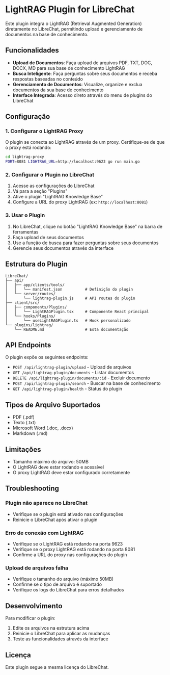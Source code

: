 # LightRAG Plugin for LibreChat

Este plugin integra o LightRAG (Retrieval Augmented Generation) diretamente no LibreChat, permitindo upload e gerenciamento de documentos na base de conhecimento.

## Funcionalidades

- **Upload de Documentos**: Faça upload de arquivos PDF, TXT, DOC, DOCX, MD para sua base de conhecimento LightRAG
- **Busca Inteligente**: Faça perguntas sobre seus documentos e receba respostas baseadas no conteúdo
- **Gerenciamento de Documentos**: Visualize, organize e exclua documentos da sua base de conhecimento
- **Interface Integrada**: Acesso direto através do menu de plugins do LibreChat

## Configuração

### 1. Configurar o LightRAG Proxy

O plugin se conecta ao LightRAG através de um proxy. Certifique-se de que o proxy está rodando:

```bash
cd lightrag-proxy
PORT=8081 LIGHTRAG_URL=http://localhost:9623 go run main.go
```

### 2. Configurar o Plugin no LibreChat

1. Acesse as configurações do LibreChat
2. Vá para a seção "Plugins"
3. Ative o plugin "LightRAG Knowledge Base"
4. Configure a URL do proxy LightRAG (ex: `http://localhost:8081`)

### 3. Usar o Plugin

1. No LibreChat, clique no botão "LightRAG Knowledge Base" na barra de ferramentas
2. Faça upload de seus documentos
3. Use a função de busca para fazer perguntas sobre seus documentos
4. Gerencie seus documentos através da interface

## Estrutura do Plugin

```
LibreChat/
├── api/
│   ├── app/clients/tools/
│   │   └── manifest.json          # Definição do plugin
│   └── server/routes/
│       └── lightrag-plugin.js     # API routes do plugin
├── client/src/
│   ├── components/Plugins/
│   │   └── LightRAGPlugin.tsx     # Componente React principal
│   └── hooks/Plugins/
│       └── useLightRAGPlugin.ts   # Hook personalizado
└── plugins/lightrag/
    └── README.md                  # Esta documentação
```

## API Endpoints

O plugin expõe os seguintes endpoints:

- `POST /api/lightrag-plugin/upload` - Upload de arquivos
- `GET /api/lightrag-plugin/documents` - Listar documentos
- `DELETE /api/lightrag-plugin/documents/:id` - Excluir documento
- `POST /api/lightrag-plugin/search` - Buscar na base de conhecimento
- `GET /api/lightrag-plugin/health` - Status do plugin

## Tipos de Arquivo Suportados

- PDF (.pdf)
- Texto (.txt)
- Microsoft Word (.doc, .docx)
- Markdown (.md)

## Limitações

- Tamanho máximo do arquivo: 50MB
- O LightRAG deve estar rodando e acessível
- O proxy LightRAG deve estar configurado corretamente

## Troubleshooting

### Plugin não aparece no LibreChat
- Verifique se o plugin está ativado nas configurações
- Reinicie o LibreChat após ativar o plugin

### Erro de conexão com LightRAG
- Verifique se o LightRAG está rodando na porta 9623
- Verifique se o proxy LightRAG está rodando na porta 8081
- Confirme a URL do proxy nas configurações do plugin

### Upload de arquivos falha
- Verifique o tamanho do arquivo (máximo 50MB)
- Confirme se o tipo de arquivo é suportado
- Verifique os logs do LibreChat para erros detalhados

## Desenvolvimento

Para modificar o plugin:

1. Edite os arquivos na estrutura acima
2. Reinicie o LibreChat para aplicar as mudanças
3. Teste as funcionalidades através da interface

## Licença

Este plugin segue a mesma licença do LibreChat.
